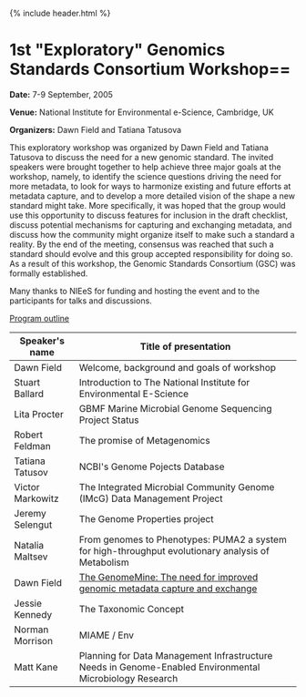 {% include header.html %}
# 1st "Exploratory" Genomics Standards Consortium Workshop==

**Date:** 7-9 September, 2005

**Venue:** National Institute for Environmental e-Science, Cambridge, UK

**Organizers:** Dawn Field and Tatiana Tatusova

This exploratory workshop was organized by Dawn Field and Tatiana Tatusova to discuss the need for a new genomic standard. The invited speakers were brought together to help achieve three major goals at the workshop, namely, to identify the science questions driving the need for more metadata, to look for ways to harmonize existing and future efforts at metadata capture, and to develop a more detailed vision of the shape a new standard might take. More specifically, it was hoped that the group would use this opportunity to discuss features for inclusion in the draft checklist, discuss potential mechanisms for capturing and exchanging metadata, and discuss how the community might organize itself to make such a standard a reality. By the end of the meeting, consensus was reached that such a standard should evolve and this group accepted responsibility for doing so. As a result of this workshop, the Genomic Standards Consortium (GSC) was formally established.

Many thanks to NIEeS for funding and hosting the event and to the participants for talks and discussions.

[Program outline](https://web.archive.org/web/20110812224608/http://buffalo.niees.group.cam.ac.uk/archive2.php?event_details=egen_cat)

|Speaker's name|	Title of presentation|
|--------------|-----------------------|
|Dawn Field	| Welcome, background and goals of workshop	|
|Stuart Ballard	| Introduction to The National Institute for Environmental E-Science	|
|Lita Procter	| GBMF Marine Microbial Genome Sequencing Project Status	|
|Robert Feldman	| The promise of Metagenomics	|
|Tatiana Tatusov |	NCBI's Genome Pojects Database	|
|Victor Markowitz	| The Integrated Microbial Community Genome (IMcG) Data Management Project	|
|Jeremy Selengut	| The Genome Properties project	|
|Natalia Maltsev	| From genomes to Phenotypes: PUMA2 a system for high-throughput evolutionary analysis of Metabolism	|
|Dawn Field	| [The GenomeMine: The need for improved genomic metadata capture and exchange](https://www.powershow.com/view1/e2bbf-ZDc1Z/The_GenomeMine_The_need_for_improved_genomic_metadata_capture_and_exchange_powerpoint_ppt_presentation?varnishcache=1)|
|Jessie Kennedy	| The Taxonomic Concept	|
|Norman Morrison	| MIAME / Env	|
|Matt Kane	| Planning for Data Management Infrastructure Needs in Genome-Enabled Environmental Microbiology Research|

